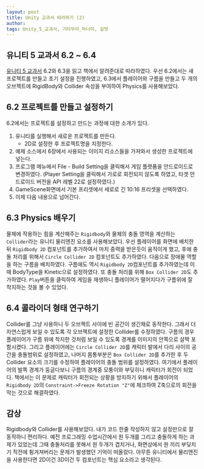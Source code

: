 ```yaml
---
layout: post
title: Unity 교과서 따라하기 (2)
author: 
tags: Unity_5_교과서, 기타무라_마나미, 길벗
---
```


## 유니티 5 교과서 6.2 ~ 6.4

 [유니티 5 교과서](http://www.kyobobook.co.kr/product/detailViewKor.laf?ejkGb=KOR&mallGb=KOR&barcode=9791160501483&orderClick=LAH&Kc=) 6.2와 6.3을 읽고 책에서 알려준대로 따라하였다.
우선 6.2에서는 새 프로젝트를 만들고 초기 설정을 진행하였고, 6.3에서 플레이어와
구름을 만들고 두 개의 오브젝트에 RigidBody와 Collider 속성을 부여하여 Physics를 사용해보았다.

## 6.2 프로젝트를 만들고 설정하기

6.2에서는 프로젝트를 설정하고 만드는 과정에 대한 소개가 있다.

1. 유니티를 실행해서 새로운 프로젝트를 만든다.
    - 2D로 설정한 후 프로젝트명을 지정한다.
1. 예제 소스에서 6장에서 사용되는 이미지 리소스들을 가져와서 생성한 프로젝트에 넣는다.
1. 프로그램 메뉴에서 File - Build Setting을 클릭해서 게임 플랫폼을 안드로이드로 변경하였다. (Player Setting을 클릭해서 가로로 회전되지 않도록 하였고, 타겟 안드로이드 버전을 API 레벨 22로 설정하였다.)
1. GameScene화면에서 기본 프리셋에서 세로로 긴 10:16 프리셋을 선택하였다.
1. 이제 다음 내용으로 넘어간다.

## 6.3 Physics 배우기

 물체에 작용하는 힘을 계산해주는 `Rigidbody`와 물체의 충돌 영역을 계산하는 `Collider`라는 유니티 물리엔진 요소를 사용해보았다.
 우선 플레이어를 화면에 배치한 뒤 `Rigidbody 2D` 컴포넌트를 추가하여서 마치 중력을 받은듯이 움직이게 했고, 후에 충돌 처리를 위해서 `Circle Collider 2D` 컴포넌트도 추가하였다. 다음으로 장애물 역할을 하는 구름을 배치하였다. 구름에도 역시 `Rigidbody 2D`컴포넌트를 추가하였는데 이 때 BodyType을 Kinetic으로 설정하였다. 또 충돌 처리를 위해 `Box Collider 2D`도 추가하였다.
 `Play`버튼을 클릭하여 게임을 재생하니 플레이어가 떨어지다가 구름위에 잘 착지하는 것을 볼 수 있었다.

## 6.4 콜라이더 형태 연구하기

 Collider를 그냥 사용하니 두 오브젝트 사이에 빈 공간이 생긴채로 동작한다. 그래서 더 자연스럽게 보일 수 있도록 각 오브젝트에 설정한 Collider를 수정하였다. 구름의 경우 플레이어가 구름 위에 착지한 것처럼 보일 수 있도록 경계를 이미지의 안쪽으로 살짝 포함시켰다. 그리고 플레이어에는 `Circle Collider 2D`를 캐릭터 발에서 다리 사이의 공간을 충돌범위로 설정하였고, 나머지 몸통부분은 `Box Collider 2D`를 추가한 후 두 Collider 요소의 크기를 수정하여 플레이어의 충돌 범위를 설정하였다. 여기에서 플레이어의 발쪽 경계가 둥글다보니 구름의 경계중 모퉁이와 부딪히니 캐릭터가 회전이 되었다. 책에서는 이 문제로 캐릭터가 회전되는 상황을 방지하기 위해서 플레이어의 `Rigidbody 2D`의 `Constraint->Freeze Rotation "Z"`에 체크하여 Z축으로의 회전을 막는 것으로 해결하였다.

## 감상

 Rigidbody와 Collider를 사용해보았다. 내가 코드 한줄 작성하지 않고 설정만으로 잘 동작하니 편리하다. 예전 프로그래밍 수업시간에서 원 두개를 그리고 충돌하게 하는 과제가 있었는데 그때 충돌처리를 못해서 원 두개가 겹치거나, 화면상에서 원 끼리 부딪치기 직전에 튕겨져버리는 문제가 발생했던 기억이 떠올랐다. 아무튼 유니티에서 물리엔진을 사용한다면 2D이건 3D이건 두 컴포넌트는 핵심 요소라고 생각된다.